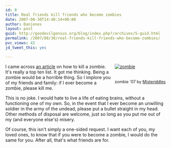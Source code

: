 ```yaml
---
id: 8
title: Real friends kill friends who become zombies
date: 2007-08-30T14:40:14+00:00
author: Danjones
layout: post
guid: http://goodevilgenius.org/blog/index.php?/archives/5-guid.html
permalink: /2007/08/30/real-friends-kill-friends-who-become-zombies/
pvc_views: 42
jd_tweet_this: yes

---
```

<div style="float: right;margin-left: 10px;margin-bottom: 10px"><a href="http://www.flickr.com/photos/misteriddles/443167612/"><img alt="zombie" src="http://farm1.static.flickr.com/201/443167612_ab888619cc_m.jpg" /></a><br /> <br /> <span style="font-size: 0.9em;margin-top: 0px"><br /> zombie '07 by <a href="http://www.flickr.com/photos/misteriddles/">Misteriddles</a></span></div>

I came across [an article](http://media.www.brockpress.com/media/storage/paper384/news/2004/10/26/Features/How-To.Kill.A.Zombie-781311.shtml) on how to kill a zombie. It's really a top ten list. It got me thinking. Being a zombie would be a horrible thing. So I implore you of my friends and family: if I ever become a zombie, please kill me.

This is no joke. I would hate to live a life of eating brains, without a functioning one of my own. So, in the event that I ever become an unwilling soldier in the army of the undead, please put a bullet straight in my head. Other methods of disposal are welcome, just so long as you put me out of my (and everyone else's) misery.

Of course, this isn't simply a one-sided request. I want each of you, my loved ones, to know that if you were to become a zombie, I would do the same for you. After all, that's what friends are for.
